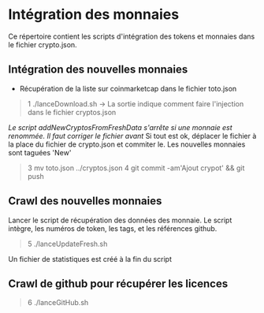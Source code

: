 # Intégration des monnaies
Ce répertoire contient les scripts d'intégration des tokens et monnaies dans le fichier crypto.json.

## Intégration des nouvelles monnaies
 - Récupération de la liste sur coinmarketcap dans le fichier toto.json
> 1 ./lanceDownload.sh -> La sortie indique comment faire l'injection dans le fichier cryptos.json

*Le script addNewCryptosFromFreshData s'arrête si une monnaie est renommée. Il faut corriger le fichier avant*
Si tout est ok, déplacer le fichier à la place du fichier de crypto.json et commiter le. Les nouvelles monnaies sont taguées 'New'
> 3 mv toto.json ../cryptos.json
> 4 git commit -am'Ajout crypot' && git push

## Crawl des nouvelles monnaies
Lancer le script de récupération des données des monnaie.
Le script intègre, les numéros de token, les tags, et les références github.

> 5 ./lanceUpdateFresh.sh

Un fichier de statistiques est créé à la fin du script

## Crawl de github pour récupérer les licences
> 6 ./lanceGitHub.sh
